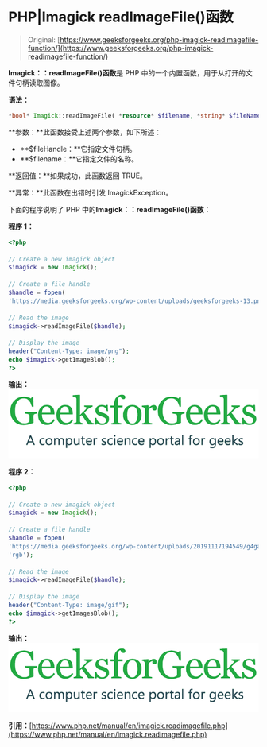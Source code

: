 # PHP|Imagick readImageFile()函数

> Original: [https://www.geeksforgeeks.org/php-imagick-readimagefile-function/](https://www.geeksforgeeks.org/php-imagick-readimagefile-function/)

**Imagick：：readImageFile()函数**是 PHP 中的一个内置函数，用于从打开的文件句柄读取图像。

**语法：**

```php
*bool* Imagick::readImageFile( *resource* $filename, *string* $fileName = NULL )
```

**参数：**此函数接受上述两个参数，如下所述：

*   **$fileHandle：**它指定文件句柄。
*   **$filename：**它指定文件的名称。

**返回值：**如果成功，此函数返回 TRUE。

**异常：**此函数在出错时引发 ImagickException。

下面的程序说明了 PHP 中的**Imagick：：readImageFile()函数**：

**程序 1：**

```php
<?php

// Create a new imagick object
$imagick = new Imagick();

// Create a file handle
$handle = fopen(
'https://media.geeksforgeeks.org/wp-content/uploads/geeksforgeeks-13.png', 'rgb');

// Read the image
$imagick->readImageFile($handle);

// Display the image
header("Content-Type: image/png");
echo $imagick->getImageBlob();
?>
```

**输出：**
![](img/07c99ec29e7a50fc3ea91a9d4a8d2f31.png)

**程序 2：**

```php
<?php

// Create a new imagick object
$imagick = new Imagick();

// Create a file handle
$handle = fopen(
'https://media.geeksforgeeks.org/wp-content/uploads/20191117194549/g4ganimatedcolor.gif',
'rgb');

// Read the image
$imagick->readImageFile($handle);

// Display the image
header("Content-Type: image/gif");
echo $imagick->getImagesBlob();
?>
```

**输出：**
![](img/df7e9c5957f2cb509bf9afaa1f0bbbfd.png)

**引用：**[https://www.php.net/manual/en/imagick.readimagefile.php](https://www.php.net/manual/en/imagick.readimagefile.php)